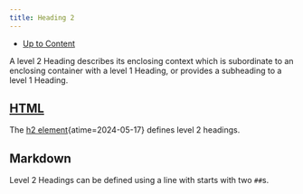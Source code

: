 ```yaml
---
title: Heading 2
---
```


- [Up to Content](content)

A level 2 Heading describes its enclosing context which is subordinate
to an enclosing container with a level 1 Heading, or provides a subheading
to a level 1 Heading.

## [HTML](html)

The
[h2 element](https://html.spec.whatwg.org/#the-h1,-h2,-h3,-h4,-h5,-and-h6-elements
"The h1, h2, h3, h4, h5, and h6 elements"){atime=2024-05-17} defines level 2 headings.

## Markdown

Level 2 Headings can be defined using a line with starts with two `##`s.
